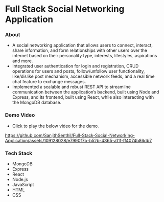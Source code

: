 # Full Stack Social Networking Application

### About
- A social networking application that allows users to connect, interact, share information, and form relationships with other users over the internet based on their personality type, interests, lifestyles, aspirations and more.
- Integrated user authentication for login and registration, CRUD operations for users and posts, follow/unfollow user functionality, like/dislike post mechanism, accessible network feeds, and a real time chat feature to exchange messages.
- Implemented a scalable and robust REST API to streamline communication between the application’s backend, built using Node and Express, and its frontend, built using React, while also interacting with the MongoDB database.

### Demo Video
- Click to play the below video for the demo.

https://github.com/SanjithSenthil/Full-Stack-Social-Networking-Application/assets/109128028/e7990f7b-b52b-4365-a11f-ff4074b86db7

### Tech Stack
- MongoDB
- Express
- React
- Node.js
- JavaScript
- HTML
- CSS

